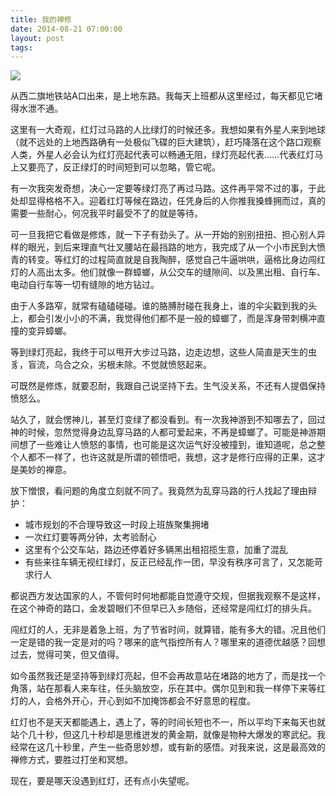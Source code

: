 ```yaml
---
title: 我的禅修
date: 2014-08-21 07:00:00
layout: post
tags:
---
```


![](/img/2014/my-zen_signal-lamp.jpg)

从西二旗地铁站A口出来，是上地东路。我每天上班都从这里经过，每天都见它堵得水泄不通。

这里有一大奇观，红灯过马路的人比绿灯的时候还多。我想如果有外星人来到地球（就不远处的上地西路确有一处极似飞碟的巨大建筑），赶巧降落在这个路口观察人类，外星人必会认为红灯亮起代表可以畅通无阻，绿灯亮起代表……代表红灯马上又要亮了，反正绿灯的时间短到可以忽略，管它呢。

有一次我突发奇想，决心一定要等绿灯亮了再过马路。这件再平常不过的事，于此处却显得格格不入。迎着红灯等候在路边，任凭身后的人你推我搡蜂拥而过，真的需要一些耐心，何况我平时最受不了的就是等待。

可一旦我把它看做是修炼，就一下子有劲头了。从一开始的别别扭扭、担心别人异样的眼光，到后来理直气壮叉腰站在最挡路的地方，我完成了从一个小市民到大愤青的转变。等红灯的过程简直就是自我陶醉，感觉自己牛逼哄哄，逼格比身边闯红灯的人高出太多。他们就像一群蟑螂，从公交车的缝隙间、以及黑出租、自行车、电动自行车等一切有缝隙的地方钻过。

由于人多路窄，就常有磕磕碰碰。谁的胳膊肘碰在我身上，谁的伞尖戳到我的头上，都会引发小小的不满，我觉得他们都不是一般的蟑螂了，而是浑身带刺横冲直撞的变异蟑螂。

等到绿灯亮起，我终于可以甩开大步过马路，边走边想，这些人简直是天生的虫豸，盲流，乌合之众，劣根未除。不觉就愤怒起来。

可既然是修炼，就要忍耐，我跟自己说坚持下去。生气没关系，不还有人提倡保持愤怒么。

站久了，就会愣神儿，甚至灯变绿了都没看到。有一次我神游到不知哪去了，回过神的时候，忽然觉得身边乱穿马路的人都可爱起来，不再是蟑螂了。可能是神游期间想了一些难让人愤怒的事情，也可能是这次运气好没被撞到，谁知道呢，总之整个人都不一样了，也许这就是所谓的顿悟吧，我想，这才是修行应得的正果，这才是美妙的禅意。

放下憎恨，看问题的角度立刻就不同了。我竟然为乱穿马路的行人找起了理由辩护：

- 城市规划的不合理导致这一时段上班族聚集拥堵
- 一次红灯要等两分钟，太考验耐心
- 这里有个公交车站，路边还停着好多辆黑出租招揽生意，加重了混乱
- 有些来往车辆无视红绿灯，反正已经乱作一团，早没有秩序可言了，又怎能苛求行人

都说西方发达国家的人，不管何时何地都能自觉遵守交规，但据我观察不是这样，在这个神奇的路口，金发碧眼们不但早已入乡随俗，还经常是闯红灯的排头兵。

闯红灯的人，无非是着急上班，为了节省时间，就算错，能有多大的错。况且他们一定是错的我一定是对的吗？哪来的底气指控所有人？哪里来的道德优越感？回想过去，觉得可笑，但又值得。

如今虽然我还是坚持等到绿灯亮起，但不会再故意站在堵路的地方了，而是找一个角落，站在那看人来车往，任头脑放空，乐在其中。偶尔见到和我一样停下来等红灯的人，会格外开心，开心到如不加掩饰都会不好意思的程度。

红灯也不是天天都能遇上，遇上了，等的时间长短也不一，所以平均下来每天也就站个几十秒，但这几十秒却是思维迸发的黄金期，就像是物种大爆发的寒武纪。我经常在这几十秒里，产生一些奇思妙想，或有新的感悟。对我来说，这是最高效的禅修方式，要胜过打坐和冥想。

现在，要是哪天没遇到红灯，还有点小失望呢。